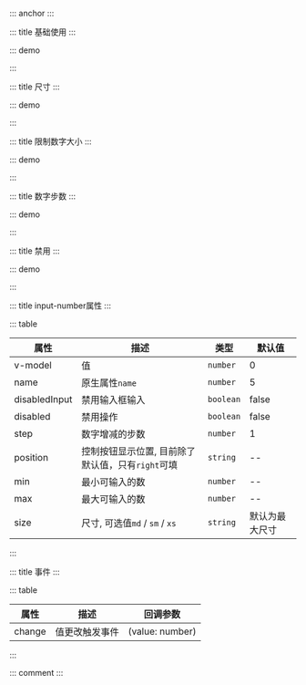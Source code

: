::: anchor
:::

::: title 基础使用
:::

::: demo

<template>
  <lay-input-number v-model="data"></lay-input-number>
  <lay-input-number v-model="data2"  position="right"></lay-input-number>
</template>

<script>
  import { ref } from 'vue';
  const data = ref(0);
  const data2 = ref(0);
  export default {
    setup() {
      return {
        data,
        data2,
      }
    }
  }
</script>

:::

::: title 尺寸
:::

::: demo

<template>
  <div>
    <div>
      <lay-input-number></lay-input-number>
      <lay-input-number size="md"></lay-input-number>
      <lay-input-number size="sm"></lay-input-number>
      <lay-input-number size="xs"></lay-input-number>
    </div>
    <div>
      <lay-input-number position="right"></lay-input-number>
      <lay-input-number position="right" size="md"></lay-input-number>
      <lay-input-number position="right" size="sm"></lay-input-number>
      <lay-input-number position="right" size="xs"></lay-input-number>
    </div>
  </div>
</template>

<script>
</script>

:::

::: title 限制数字大小
:::

::: demo

<template>
  <lay-input-number :min="0" :max="10"></lay-input-number>
</template>

<script>
</script>

:::

::: title 数字步数
:::

::: demo

<template>
  <lay-input-number :step="10"></lay-input-number>
</template>

<script>
</script>

:::

::: title 禁用
:::

::: demo

<template>
  <p>禁用输入</p>
  <lay-input-number v-model="data" disabled-input></lay-input-number>
  <p>全部禁用</p>
  <lay-input-number v-model="data2" disabled></lay-input-number>
</template>

<script>
  import { ref } from 'vue';
  const data = ref(10);
  const data2 = ref(25);
  export default {
    setup() {
      return {
        data,
        data2
      }
    }
  }
</script>

:::


::: title input-number属性
:::

::: table

| 属性     | 描述           | 类型 | 默认值 |
| -------- | ------------- | ------ | ------ |
| v-model  | 值            | `number` | 0     |
| name     | 原生属性`name` | `number` | 5     |
| disabledInput | 禁用输入框输入 | `boolean` | false     |
| disabled | 禁用操作 | `boolean` | false     |
| step     | 数字增减的步数 | `number` | 1     |
| position     | 控制按钮显示位置, 目前除了默认值，只有`right`可填 | `string` | --     |
| min     | 最小可输入的数 | `number` | --     |
| max     | 最大可输入的数 | `number` | --     |
| size     | 尺寸, 可选值`md` / `sm` / `xs`| `string` | 默认为最大尺寸   |

:::

::: title 事件
:::

::: table

| 属性     | 描述      | 回调参数 |
| -------- | -------- | ------ |
| change  | 值更改触发事件   | (value: number) |

:::

::: comment
:::